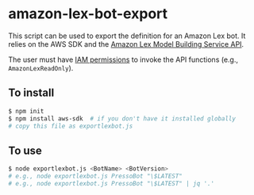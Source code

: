 # amazon-lex-bot-export
This script can be used to export the definition for an Amazon Lex bot.  It relies on the AWS SDK and the [Amazon Lex Model Building Service API](http://docs.aws.amazon.com/AWSJavaScriptSDK/latest/AWS/LexModelBuildingService.html).

The user must have [IAM permissions](http://docs.aws.amazon.com/lex/latest/dg/access-control-managing-permissions.html#access-policy-examples-aws-managed) to invoke the API functions (e.g., ``AmazonLexReadOnly``).

## To install
```bash
$ npm init
$ npm install aws-sdk  # if you don't have it installed globally
# copy this file as exportlexbot.js
```

## To use
```bash
$ node exportlexbot.js <BotName> <BotVersion>
# e.g., node exportlexbot.js PressoBot "\$LATEST"
# e.g., node exportlexbot.js PressoBot "\$LATEST" | jq '.'
```
